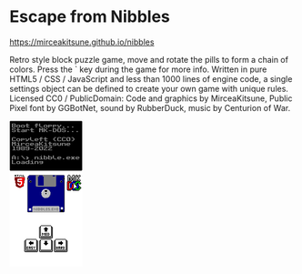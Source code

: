 # Escape from Nibbles

https://mirceakitsune.github.io/nibbles

Retro style block puzzle game, move and rotate the pills to form a chain of colors. Press the ` key during the game for more info. Written in pure HTML5 / CSS / JavaScript and less than 1000 lines of engine code, a single settings object can be defined to create your own game with unique rules. Licensed CC0 / PublicDomain: Code and graphics by MirceaKitsune, Public Pixel font by GGBotNet, sound by RubberDuck, music by Centurion of War.

![cover](img/title.gif)
